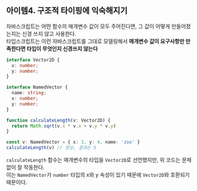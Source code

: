 ## 아이템4. 구조적 타이핑에 익숙해지기 

자바스크립트는 어떤 함수의 매개변수 값이 모두 주어진다면, 그 값이 어떻게 만들어졌는지는 신경 쓰지 않고 사용한다.  
타입스크립트는 이런 자바스크립트를 그대로 모델링해서 **매개변수 값이 요구사항만 만족한다면 타입이 무엇인지 신경쓰지 않는다**  

```typescript
interface Vector2D {
  x: number;
  y: number;
}

interface NamedVector {
  name: string;
  x: number;
  y: number;
}

function calculateLength(v: Vector2D) {
  return Math.sqrt(v.x * v.x + v.y * v.y)
}

const v: NamedVector = { x: 3, y: 4, name: 'zoo' }
calculateLength(v) // 정상, 결과는 5 
```

`calculateLength` 함수는 매개변수의 타입을 `Vector2D`로 선언했지만, 위 코드는 문제없이 잘 작동한다.  
이는 `NamedVector`가 `number` 타입의 x와 y 속성이 있기 때문에 `Vector2D`와 호환되기 때문이다.  



